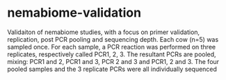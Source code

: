 # nemabiome-validation
Validaiton of nemabiome studies, with a focus on primer validation, replication, post PCR pooling and sequencing depth. 
Each cow (n=5) was sampled once. For each sample, a PCR reaction was performed on three replicates, respectively called PCR1, 2, 3. The resultant PCRs are pooled, mixing: PCR1 and 2, PCR1 and 3, PCR 2 and 3 and PCR1, 2 and 3. The four pooled samples and the 3 replicate PCRs were all individually sequenced
